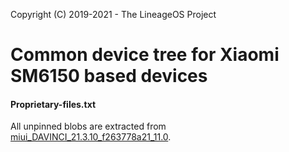 Copyright (C) 2019-2021 - The LineageOS Project

Common device tree for Xiaomi SM6150 based devices
==============

#### Proprietary-files.txt
All unpinned blobs are extracted from [miui_DAVINCI_21.3.10_f263778a21_11.0](https://bigota.d.miui.com/21.3.10/miui_DAVINCI_21.3.10_f263778a21_11.0.zip).
